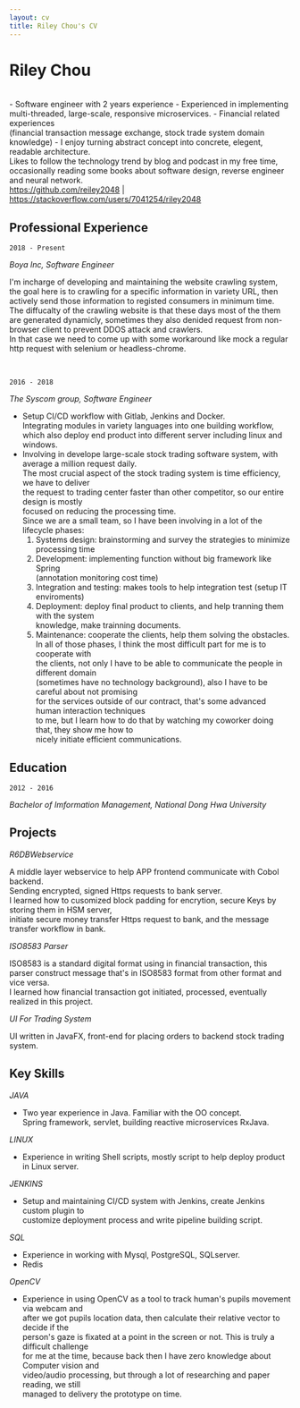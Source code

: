 ```yaml
---
layout: cv
title: Riley Chou's CV
---
```

# Riley Chou    
<br/>
- Software engineer with 2 years experience
- Experienced in implementing multi-threaded, large-scale, responsive microservices.
- Financial related experiences
<br/>(financial transaction message exchange, stock trade system domain knowledge)
- I enjoy turning abstract concept into concrete, elegent, readable architecture.<br/>
  Likes to follow the technology trend by blog and podcast in my free time, <br/>
  occasionally reading some books about software design, reverse engineer and neural network.
<div id="webaddress">
<a href="https://github.com/reiley2048"> https://github.com/reiley2048</a> | <a href="https://stackoverflow.com/users/7041254/riley2048">https://stackoverflow.com/users/7041254/riley2048</a>
</div>

## Professional Experience

`2018 - Present`

_Boya Inc, Software Engineer_

I'm incharge of developing and maintaining the website crawling system, 
the goal here is to crawling for a specific information in variety URL, 
then actively send those information to registed consumers in minimum time.<br>
The diffucalty of the crawling website is that these days most of the them are generated dynamicly, sometimes they also denided request from non-browser client to prevent DDOS attack and crawlers.<br/>
In that case we need to come up with some workaround like mock a regular http request with selenium or headless-chrome.

<br/>

`2016 - 2018`

_The Syscom group, Software Engineer_

- Setup CI/CD workflow with Gitlab, Jenkins and Docker. <br/>
Integrating modules in variety languages into one building workflow, <br/>
which also deploy end product into different server including linux and windows.
- Involving in develope large-scale stock trading software system, with average a million request daily. <br/>
The most crucial aspect of the stock trading system is time efficiency, we have to deliver <br/>
the request to trading center faster than other competitor, so our entire design is mostly <br/>focused on reducing the processing time. 
<br/>Since we are a small team, so I have been involving in a lot of the lifecycle phases:
	1. Systems design: brainstorming and survey the strategies to minimize processing time
	2. Development: implementing function without big framework like Spring <br/>
	(annotation monitoring cost time)
	3. Integration and testing: makes tools to help integration test (setup IT enviroments)
	4. Deployment: deploy final product to clients, and help tranning them with the system <br/>knowledge, make trainning documents.
	5. Maintenance: cooperate the clients, help them solving the obstacles.
<br/>In all of those phases, I think the most difficult part for me is to cooperate with  <br/>
the clients, not only I have to be able to communicate the people in different domain  <br/>
(sometimes have no technology background), also I have to be careful about not promising  <br/>
for the services outside of our contract, that's some advanced human interaction techniques <br/>
to me, but I learn how to do that by watching my coworker doing that, they show me how to <br/>nicely initiate efficient communications.

## Education

`2012 - 2016`

_Bachelor of Imformation Management, National Dong Hwa University_

## Projects

_R6DBWebservice_

A middle layer webservice to help APP frontend communicate with Cobol backend.
<br/>Sending encrypted, signed Https requests to bank server. 
<br/>I learned how to cusomized block padding for encrytion, secure Keys by storing them in HSM server, 
<br/>initiate secure money transfer Https request to bank, and the message transfer workflow in bank.

_ISO8583 Parser_

ISO8583 is a standard digital format using in financial transaction, this parser construct message that's in ISO8583 format from other format and vice versa.
<br/>I learned how financial transaction got initiated, processed, eventually realized in this project.

_UI For Trading System_

UI written in JavaFX, front-end for placing orders to backend stock trading system.

## Key Skills
_JAVA_
- Two year experience in Java. Familiar with the OO concept. <br/>
Spring framework, servlet, building reactive microservices RxJava.

_LINUX_
- Experience in writing Shell scripts, mostly script to help deploy product in Linux server.

_JENKINS_
- Setup and maintaining CI/CD system with Jenkins, create Jenkins custom plugin to <br/>
customize deployment process and write pipeline building script.

_SQL_
- Experience in working with Mysql, PostgreSQL, SQLserver. 
- Redis 

_OpenCV_
- Experience in using OpenCV as a tool to track human's pupils movement via webcam and <br/>
after we got pupils location data, then calculate their relative vector to decide if the   
person's gaze is fixated at a point in the screen or not. This is truly a difficult challenge   
for me at the time, because back then I have zero knowledge about Computer vision and   
video/audio processing, but through a lot of researching and paper reading, we still   
managed to delivery the prototype on time.

<!-- ### Footer

Last updated: May 2013 -->


